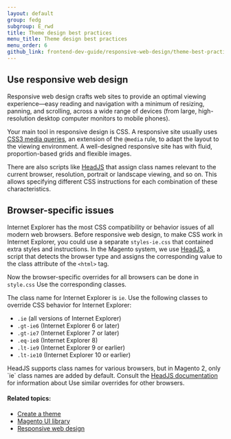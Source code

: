 ```yaml
---
layout: default
group: fedg
subgroup: E_rwd
title: Theme design best practices
menu_title: Theme design best practices
menu_order: 6
github_link: frontend-dev-guide/responsive-web-design/theme-best-practices.md
---
```


<h2 id="layout_theme_bestpr_rwd">Use responsive web design</h2>

Responsive web design crafts web sites to provide an optimal viewing experience&mdash;easy reading and navigation with a minimum of resizing, panning, and scrolling, across a wide range of devices (from large, high-resolution desktop computer monitors to mobile phones).

Your main tool in responsive design is CSS. A responsive site usually uses <a href="http://en.wikipedia.org/wiki/Media_queries" target="_blank">CSS3 media queries</a>, an extension of the `@media` rule, to adapt the layout to the viewing environment. A well-designed responsive site has with fluid, proportion-based grids and flexible images.

There are also scripts like <a href="http://headjs.com" target="_blank">HeadJS</a> that assign class names relevant to the current browser, resolution, portrait or landscape viewing, and so on. This allows specifying different CSS instructions for each combination of these characteristics.

<h2 id="layout_theme_bestpr_browser">Browser-specific issues</h2>

Internet Explorer has the most CSS compatibility or behavior issues of all modern web browsers. Before responsive web design, to make CSS work in Internet Explorer, you could use a separate `styles-ie.css` that contained extra styles and instructions. In the Magento system, we use <a href="http://headjs.com" target="_blank">HeadJS</a>, a script that detects the browser type and assigns the corresponding value to the class attribute of the `<html>` tag.

Now the browser-specific overrides for all browsers can be done in `style.css` Use the corresponding classes.

The class name for Internet Explorer is `ie`. Use the following classes to override CSS behavior for Internet Explorer:

*	`.ie` (all versions of Internet Explorer)
*	`.gt-ie6` (Internet Explorer 6 or later)
*	`.gt-ie7` (Internet Explorer 7 or later)
*	`.eq-ie8` (Internet Explorer 8)
*	`.lt-ie9` (Internet Explorer 9 or earlier)
*	`.lt-ie10` (Internet Explorer 10 or earlier)

<div class="bs-callout bs-callout-info" id="info">
  <p>HeadJS supports class names for various browsers, but in Magento 2, only `ie` class names are added by default. Consult the <a href="http://headjs.com/site/api/v2.00.html" target="_blank">HeadJS documentation</a> for information about Use similar overrides for other browsers.</p>
  </div>

#### Related topics:

*	<a href="{{ site.gdeurl }}frontend-dev-guide/themes/theme-create.html">Create a theme</a>
*	<a href="{{ site.gdeurl }}frontend-dev-guide/css-topics/theme-ui-lib.html">Magento UI library</a>
*	<a href="{{ site.gdeurl }}frontend-dev-guide/responsive-web-design/rwd_overview.html">Responsive web design</a>